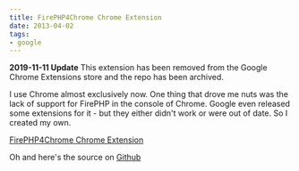 ```yaml
---
title: FirePHP4Chrome Chrome Extension
date: 2013-04-02
tags:
- google
---
```

**2019-11-11 Update** This extension has been removed from the Google Chrome Extensions store and the repo has been archived.

<!--more-->

I use Chrome almost exclusively now.  One thing that drove me nuts was the lack of support for FirePHP in the console of Chrome.  Google even released some extensions for it - but they either didn't work or were out of date.  So I created my own.

[FirePHP4Chrome Chrome Extension](https://chrome.google.com/webstore/detail/firephp4chrome/gpgbmonepdpnacijbbdijfbecmgoojma)

Oh and here's the source on [Github](https://github.com/aaronsaray/FirePHP4Chrome)

